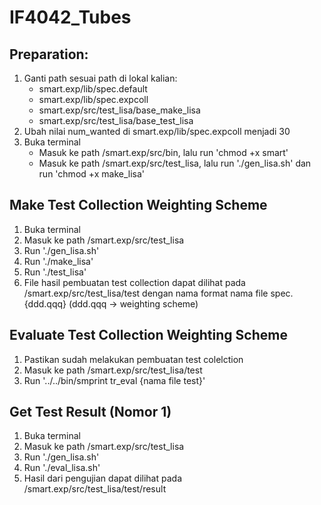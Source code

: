 # IF4042_Tubes

## Preparation:
1. Ganti path sesuai path di lokal kalian:
    - smart.exp/lib/spec.default
    - smart.exp/lib/spec.expcoll
    - smart.exp/src/test_lisa/base_make_lisa
    - smart.exp/src/test_lisa/base_test_lisa
2. Ubah nilai num_wanted di smart.exp/lib/spec.expcoll menjadi 30
3. Buka terminal
    - Masuk ke path /smart.exp/src/bin, lalu run 'chmod +x smart'
    - Masuk ke path /smart.exp/src/test_lisa, lalu run './gen_lisa.sh' dan run 'chmod +x make_lisa'

## Make Test Collection Weighting Scheme
1. Buka terminal
2. Masuk ke path /smart.exp/src/test_lisa
3. Run './gen_lisa.sh'
4. Run './make_lisa'
5. Run './test_lisa'
6. File hasil pembuatan test collection dapat dilihat pada /smart.exp/src/test_lisa/test dengan nama format nama file spec.{ddd.qqq} (ddd.qqq -> weighting scheme)

## Evaluate Test Collection Weighting Scheme
1. Pastikan sudah melakukan pembuatan test colelction
2. Masuk ke path /smart.exp/src/test_lisa/test
3. Run '../../bin/smprint tr_eval {nama file test}'

## Get Test Result (Nomor 1)
1. Buka terminal
2. Masuk ke path /smart.exp/src/test_lisa
3. Run './gen_lisa.sh'
4. Run './eval_lisa.sh'
5. Hasil dari pengujian dapat dilihat pada /smart.exp/src/test_lisa/test/result
